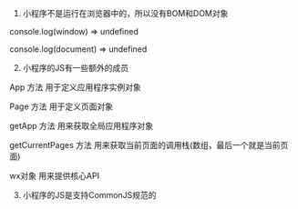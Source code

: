 1. 小程序不是运行在浏览器中的，所以没有BOM和DOM对象

  console.log(window) => undefined

  console.log(document) => undefined


2. 小程序的JS有一些额外的成员

 App 方法 用于定义应用程序实例对象

 Page 方法 用于定义页面对象

 getApp 方法 用来获取全局应用程序对象

 getCurrentPages 方法 用来获取当前页面的调用栈(数组，最后一个就是当前页面)

 wx对象 用来提供核心API

3. 小程序的JS是支持CommonJS规范的
